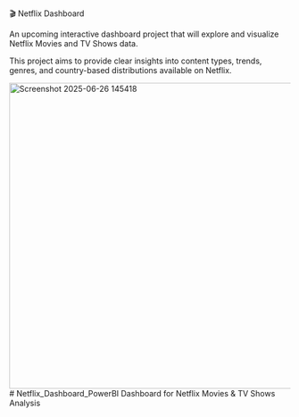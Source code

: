 
🎬 Netflix Dashboard

An upcoming interactive dashboard project that will explore and visualize Netflix Movies and TV Shows data.

This project aims to provide clear insights into content types, trends, genres, and country-based distributions available on Netflix.

<img width="987" height="548" alt="Screenshot 2025-06-26 145418" src="https://github.com/user-attachments/assets/bcb2a0f3-15e9-4d10-b2a3-06fe0130e0a8" />
# Netflix_Dashboard_PowerBI
Dashboard for Netflix Movies &amp; TV Shows Analysis
